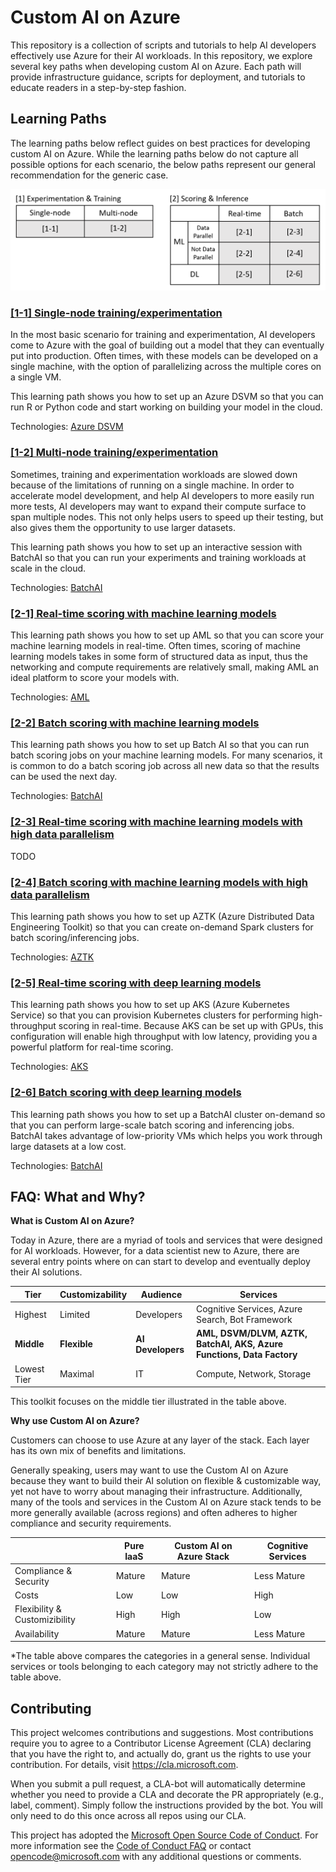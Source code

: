 # Custom AI on Azure
This repository is a collection of scripts and tutorials to help AI developers effectively use Azure for their AI workloads. In this repository, we explore several key paths when developing custom AI on Azure. Each path will provide infrastructure guidance, scripts for deployment, and tutorials to educate readers in a step-by-step fashion.

## Learning Paths
The learning paths below reflect guides on best practices for developing custom AI on Azure. While the learning paths below do not capture all possible options for each scenario, the below paths represent our general recommendation for the generic case.

![Learning Paths](assets/custom-ai-on-azure-diagram.PNG)

### [[1-1] Single-node training/experimentation](1-1)

In the most basic scenario for training and experimentation, AI developers come to Azure with the goal of building out a model that they can eventually put into production. Often times, with these models can be developed on a single machine, with the option of parallelizing across the multiple cores on a single VM. 

This learning path shows you how to set up an Azure DSVM so that you can run R or Python code and start working on building your model in the cloud.

Technologies: [Azure DSVM](TODO)

### [[1-2] Multi-node training/experimentation](1-2)

Sometimes, training and experimentation workloads are slowed down because of the limitations of running on a single machine. In order to accelerate model development, and help AI developers to more easily run more tests, AI developers may want to expand their compute surface to span multiple nodes. This not only helps users to speed up their testing, but also gives them the opportunity to use larger datasets.

This learning path shows you how to set up an interactive session with BatchAI so that you can run your experiments and training workloads at scale in the cloud.

Technologies: [BatchAI](TODO)

### [[2-1] Real-time scoring with machine learning models](2-1)

This learning path shows you how to set up AML so that you can score your machine learning models in real-time. Often times, scoring of machine learning models takes in some form of structured data as input, thus the networking and compute requirements are relatively small, making AML an ideal platform to score your models with.

Technologies: [AML](TODO)

### [[2-2] Batch scoring with machine learning models](2-2)

This learning path shows you how to set up Batch AI so that you can run batch scoring jobs on your machine learning models. For many scenarios, it is common to do a batch scoring job across all new data so that the results can be used the next day.

Technologies: [BatchAI](TODO)

### [[2-3] Real-time scoring with machine learning models with high data parallelism](2-3)

TODO

### [[2-4] Batch scoring with machine learning models with high data parallelism](2-4)

This learning path shows you how to set up AZTK (Azure Distributed Data Engineering Toolkit) so that you can create on-demand Spark clusters for batch scoring/inferencing jobs.

Technologies: [AZTK](TODO)

### [[2-5] Real-time scoring with deep learning models](2-5)

This learning path shows you how to set up AKS (Azure Kubernetes Service) so that you can provision Kubernetes clusters for performing high-throughput scoring in real-time. Because AKS can be set up with GPUs, this configuration will enable high throughput with low latency, providing you a powerful platform for real-time scoring.

Technologies: [AKS](TODO)

### [[2-6] Batch scoring with deep learning models](2-6)

This learning path shows you how to set up a BatchAI cluster on-demand so that you can perform large-scale batch scoring and inferencing jobs. BatchAI takes advantage of low-priority VMs which helps you work through large datasets at a low cost.

Technologies: [BatchAI](TODO)


## FAQ: What and Why?

__What is Custom AI on Azure?__

Today in Azure, there are a myriad of tools and services that were designed for AI workloads. However, for a data scientist new to Azure, there are several entry points where on can start to develop and eventually deploy their AI solutions. 

| Tier | Customizability | Audience | Services |
|---|---|---|---|
| Highest | Limited | Developers | Cognitive Services, Azure Search, Bot Framework |
| **Middle** | **Flexible** | **AI Developers** | **AML, DSVM/DLVM, AZTK, BatchAI, AKS, Azure Functions, Data Factory** |
| Lowest Tier | Maximal | IT | Compute, Network, Storage |

This toolkit focuses on the middle tier illustrated in the table above.

__Why use Custom AI on Azure?__

Customers can choose to use Azure at any layer of the stack. Each layer has its own mix of benefits and limitations. 

Generally speaking, users may want to use the Custom AI on Azure because they want to build their AI solution on flexible & customizable way, yet not have to worry about managing their infrastructure. Additionally, many of the tools and services in the Custom AI on Azure stack tends to be more generally available (across regions) and often adheres to higher compliance and security requirements. 

| | Pure IaaS | Custom AI on Azure Stack | Cognitive Services | 
| --- | --- | --- | --- |
| Compliance & Security | Mature | Mature | Less Mature |
| Costs | Low | Low | High |
| Flexibility & Customizibility | High | High | Low |
| Availability | Mature | Mature | Less Mature |

*The table above compares the categories in a general sense. Individual services or tools belonging to each category may not strictly adhere to the table above.

## Contributing <a name="contributing"></a>

This project welcomes contributions and suggestions.  Most contributions require you to agree to a
Contributor License Agreement (CLA) declaring that you have the right to, and actually do, grant us
the rights to use your contribution. For details, visit https://cla.microsoft.com.

When you submit a pull request, a CLA-bot will automatically determine whether you need to provide
a CLA and decorate the PR appropriately (e.g., label, comment). Simply follow the instructions
provided by the bot. You will only need to do this once across all repos using our CLA.

This project has adopted the [Microsoft Open Source Code of Conduct](https://opensource.microsoft.com/codeofconduct/).
For more information see the [Code of Conduct FAQ](https://opensource.microsoft.com/codeofconduct/faq/) or
contact [opencode@microsoft.com](mailto:opencode@microsoft.com) with any additional questions or comments.

